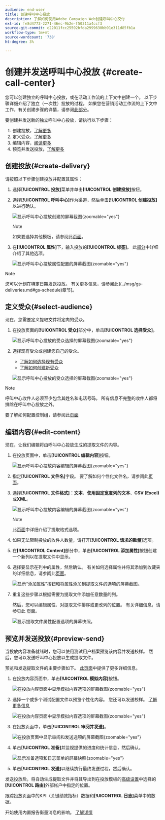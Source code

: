 ```yaml
---
audience: end-user
title: 创建呼叫中心投放
description: 了解如何使用Adobe Campaign Web创建呼叫中心交付
exl-id: fe8d4773-2271-46ec-9b2e-f50311a4ccf3
source-git-commit: c22011fcc25592bfda2999630bb91e311d85fb1a
workflow-type: tm+mt
source-wordcount: '738'
ht-degree: 3%

---
```


# 创建并发送呼叫中心投放 {#create-call-center}

您可以创建独立的呼叫中心投放，或在活动工作流的上下文中创建一个。 以下步骤详细介绍了独立（一次性）投放的过程。 如果您在营销活动工作流的上下文中工作，有关创建步骤的详情，请参阅[此部分](../workflows/activities/channels.md#create-a-delivery-in-a-campaign-workflow)。

要创建并发送新的独立呼叫中心投放，请执行以下步骤：

1. 创建投放，[了解更多](#create-delivery)
1. 定义受众，[了解更多](#select-audience)
1. 编辑内容，[阅读更多](#edit-content)
1. 预览并发送投放，[了解更多](#preview-send)

## 创建投放{#create-delivery}

请按照以下步骤创建投放并配置其属性：

1. 选择&#x200B;**[!UICONTROL 投放]**&#x200B;菜单并单击&#x200B;**[!UICONTROL 创建投放]**&#x200B;按钮。

1. 选择&#x200B;**[!UICONTROL 呼叫中心]**&#x200B;作为渠道，然后单击&#x200B;**[!UICONTROL 创建投放]**&#x200B;以进行确认。

   ![显示呼叫中心投放创建的屏幕截图](assets/cc-create.png){zoomable="yes"}

   >[!NOTE]
   >
   >如果要选择其他模板，请参阅此[页面](../msg/delivery-template.md)。

1. 在&#x200B;**[!UICONTROL 属性]**&#x200B;下，输入投放的&#x200B;**[!UICONTROL 标签]**。 此[部分](../email/create-email.md#create-email)中详细介绍了其他选项。

   ![显示呼叫中心投放属性配置的屏幕截图](assets/cc-properties.png){zoomable="yes"}

>[!NOTE]
>
>您可以计划在特定日期发送投放。 有关更多信息，请参阅此](../msg/gs-deliveries.md#gs-schedule)章节[。

## 定义受众{#select-audience}

现在，您需要定义提取文件将定向的受众。

1. 在投放页面的&#x200B;**[!UICONTROL 受众]**&#x200B;部分中，单击&#x200B;**[!UICONTROL 选择受众]**。

   ![显示呼叫中心投放的受众选择的屏幕截图](assets/cc-audience.png){zoomable="yes"}

1. 选择现有受众或创建您自己的受众。

   * [了解如何选择现有受众](../audience/add-audience.md)
   * [了解如何创建新受众](../audience/one-time-audience.md)

   ![显示呼叫中心投放的受众选择的屏幕截图](assets/cc-audience2.png){zoomable="yes"}

>[!NOTE]
>
>呼叫中心收件人必须至少包含其姓名和电话号码。 所有信息不完整的收件人都将排除在呼叫中心投放之外。
>
>要了解如何配置控制组，请参阅此[页面](../audience/control-group.md)

## 编辑内容{#edit-content}

现在，让我们编辑将由呼叫中心投放生成的提取文件的内容。

1. 在投放页面中，单击&#x200B;**[!UICONTROL 编辑内容]**&#x200B;按钮。

   ![显示呼叫中心投放内容编辑的屏幕截图](assets/cc-content0.png){zoomable="yes"}

1. 指定&#x200B;**[!UICONTROL 文件名]**&#x200B;字段。 要了解如何个性化文件名，请参阅此[页面](../personalization/personalize.md)。

1. 选择&#x200B;**[!UICONTROL 文件格式]**：**文本**、**使用固定宽度列的文本**、**CSV (Excel)**&#x200B;或&#x200B;**XML**。

   ![显示呼叫中心投放内容编辑的屏幕截图](assets/cc-content.png){zoomable="yes"}

   >[!NOTE]
   >
   >此[页面](../direct-mail/content-direct-mail.md#properties)中详细介绍了提取格式选项。

1. 如果无法限制投放的收件人数量，请打开&#x200B;**[!UICONTROL 请求的数量]**&#x200B;选项。

1. 在&#x200B;**[!UICONTROL Content]**&#x200B;部分中，单击&#x200B;**[!UICONTROL 添加属性]**&#x200B;按钮创建一个新列以在提取文件中显示。

1. 选择要显示在列中的属性，然后确认。 有关如何选择属性并将其添加到收藏夹的详细信息，请参阅此[页面](../get-started/attributes.md)。

   ![显示“添加属性”按钮和将属性添加到提取文件的选项的屏幕截图。](assets/cc-add-attribute.png)

1. 重复这些步骤以根据需要为提取文件添加任意数量的列。

   然后，您可以编辑属性、对提取文件排序或更改列的位置。 有关详细信息，请参见此 [ 页面](../direct-mail/content-direct-mail.md#content)。

   ![显示提取文件属性配置选项的屏幕快照。](assets/cc-content-attributes.png)

## 预览并发送投放{#preview-send}

当投放内容准备就绪时，您可以使用测试用户档案预览该内容并发送校样。 然后，您可以发送呼叫中心投放以生成提取文件。

预览和发送提取文件的主要步骤如下。 [此页面](../direct-mail/send-direct-mail.md)中提供了更多详细信息。

1. 在投放内容页面中，单击&#x200B;**[!UICONTROL 模拟内容]**&#x200B;按钮。

   ![在投放内容页面中显示模拟内容选项的屏幕截图](assets/cc-simulate0.png){zoomable="yes"}

1. 选择一个或多个测试配置文件以预览个性化内容。 您还可以发送校样。 [了解更多信息](../direct-mail/send-direct-mail.md#preview-dm)

   ![在投放内容页面中显示模拟内容选项的屏幕截图](assets/cc-simulate.png){zoomable="yes"}

1. 在投放页面中，单击&#x200B;**[!UICONTROL 审阅并发送]**。

   ![在投放页面中显示审阅和发送选项的屏幕截图](assets/cc-review-send.png){zoomable="yes"}

1. 单击&#x200B;**[!UICONTROL 准备]**&#x200B;并监视提供的进度和统计信息，然后确认。

   ![显示准备选项和日志菜单的屏幕快照](assets/cc-prepare.png){zoomable="yes"}

1. 单击&#x200B;**[!UICONTROL 发送]**&#x200B;以继续执行最终发送过程，然后确认。

发送投放后，将自动生成提取文件并将其导出到在投放模板的[高级设置](../advanced-settings/delivery-settings.md)中选择的&#x200B;**[!UICONTROL 路由]**&#x200B;外部帐户中指定的位置。

跟踪投放页面中的KPI（关键绩效指标）数据和&#x200B;**[!UICONTROL 日志]**&#x200B;菜单中的数据。

开始使用内置报告衡量消息的影响。 [了解详情](../reporting/direct-mail.md)
